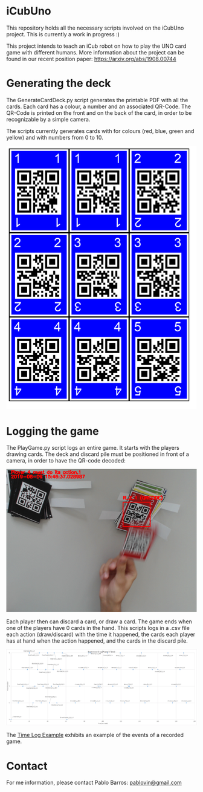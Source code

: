 # iCubUno
This repository holds all the necessary scripts involved on the iCubUno project. This is currently a work in progress :)

This project intends to teach an iCub robot on how to play the UNO card game with different humans. 
More information about the project can be found in our recent position paper: https://arxiv.org/abs/1908.00744



# Generating the deck

The GenerateCardDeck.py script generates the printable PDF with all the cards. Each card has a colour, a number and an associated QR-Code. The QR-Code is printed on the front and on the back of the card, in order to be recognizable by a simple camera.

The scripts currently generates cards with for colours (red, blue, green and yellow) and with numbers from 0 to 10. 

![Deck Example](DeckExample/Printable_B_0.png)


# Logging the game 

The PlayGame.py script logs an entire game. It starts with the players drawing cards. The deck and discard pile must be positioned in front of a camera, in order to have the QR-code decoded:

![Card position example](Logexample/2109.png)

Each player then can discard a card, or draw a card. The game ends when one of the players have 0 cards in the hand.
This scripts logs in a .csv file each action (draw/discard) with the time it happened, the cards each player has at hand when the action happened, and the cards in the discard pile.

![Event time line example](Logexample/Example_Video1_Timeline.png)

The  [Time Log Example](Logexample/Example_Video1_EventsLog.csv) exhibits an example of the events of a recorded game.

# Contact

For me information, please contact Pablo Barros: pablovin@gmail.com



